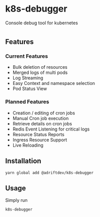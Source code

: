 # k8s-debugger

Console debug tool for kubernetes

#

## Features

### Current Features

- Bulk deletion of resources
- Merged logs of multi pods
- Log Streaming
- Easy Context and namespace selection
- Pod Status View

### Planned Features 

- Creation / editing of cron jobs
- Manual Cron job execution
- Retrieve details on cron jobs
- Redis Event Listening for critical logs
- Resource Status Reports
- Ingress Resource Support
- Live Reloading

## Installation

```
yarn global add @adriftdev/k8s-debugger
```

## Usage

Simply run 

```
k8s-debugger
```
